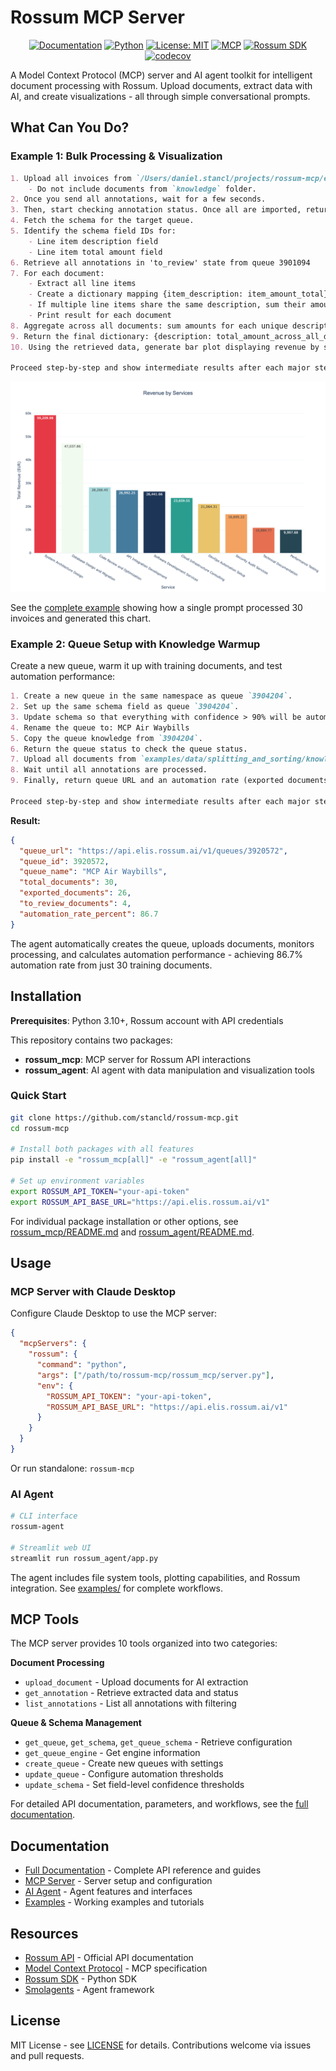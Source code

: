 # Rossum MCP Server

<div align="center">

[![Documentation](https://img.shields.io/badge/docs-latest-blue.svg)](https://stancld.github.io/rossum-mcp/)
[![Python](https://img.shields.io/badge/python-3.10+-blue.svg)](https://www.python.org/downloads/)
[![License: MIT](https://img.shields.io/badge/License-MIT-yellow.svg)](https://opensource.org/licenses/MIT)
[![MCP](https://img.shields.io/badge/MCP-compatible-green.svg)](https://modelcontextprotocol.io/)
[![Rossum SDK](https://img.shields.io/badge/Rossum-SDK-orange.svg)](https://github.com/rossumai/rossum-sdk)
[![codecov](https://codecov.io/gh/stancld/rossum-mcp/branch/master/graph/badge.svg)](https://codecov.io/gh/stancld/rossum-mcp)

</div>

A Model Context Protocol (MCP) server and AI agent toolkit for intelligent document processing with Rossum. Upload documents, extract data with AI, and create visualizations - all through simple conversational prompts.

## What Can You Do?

### Example 1: Bulk Processing & Visualization

```md
1. Upload all invoices from `/Users/daniel.stancl/projects/rossum-mcp/examples/data` folder to Rossum to the queue 3901094.
    - Do not include documents from `knowledge` folder.
2. Once you send all annotations, wait for a few seconds.
3. Then, start checking annotation status. Once all are imported, return a list of all annotations_urls
4. Fetch the schema for the target queue.
5. Identify the schema field IDs for:
    - Line item description field
    - Line item total amount field
6. Retrieve all annotations in 'to_review' state from queue 3901094
7. For each document:
    - Extract all line items
    - Create a dictionary mapping {item_description: item_amount_total}
    - If multiple line items share the same description, sum their amounts
    - Print result for each document
8. Aggregate across all documents: sum amounts for each unique description
9. Return the final dictionary: {description: total_amount_across_all_docs}
10. Using the retrieved data, generate bar plot displaying revenue by services. Sort it in descending order. Store it interactive `revenue.html`.

Proceed step-by-step and show intermediate results after each major step.
```

<div align="center">
  <img src="revenue.png" alt="Revenue by Services Chart" width="700">
</div>

See the [complete example](examples/PROMPT.md) showing how a single prompt processed 30 invoices and generated this chart.

### Example 2: Queue Setup with Knowledge Warmup

Create a new queue, warm it up with training documents, and test automation performance:

```md
1. Create a new queue in the same namespace as queue `3904204`.
2. Set up the same schema field as queue `3904204`.
3. Update schema so that everything with confidence > 90% will be automated.
4. Rename the queue to: MCP Air Waybills
5. Copy the queue knowledge from `3904204`.
6. Return the queue status to check the queue status.
7. Upload all documents from `examples/data/splitting_and_sorting/knowledge/air_waybill` to the new queue.
8. Wait until all annotations are processed.
9. Finally, return queue URL and an automation rate (exported documents).

Proceed step-by-step and show intermediate results after each major step.
```

**Result:**
```json
{
  "queue_url": "https://api.elis.rossum.ai/v1/queues/3920572",
  "queue_id": 3920572,
  "queue_name": "MCP Air Waybills",
  "total_documents": 30,
  "exported_documents": 26,
  "to_review_documents": 4,
  "automation_rate_percent": 86.7
}
```

The agent automatically creates the queue, uploads documents, monitors processing, and calculates automation performance - achieving 86.7% automation rate from just 30 training documents.

## Installation

**Prerequisites**: Python 3.10+, Rossum account with API credentials

This repository contains two packages:
- **rossum_mcp**: MCP server for Rossum API interactions
- **rossum_agent**: AI agent with data manipulation and visualization tools

### Quick Start

```bash
git clone https://github.com/stancld/rossum-mcp.git
cd rossum-mcp

# Install both packages with all features
pip install -e "rossum_mcp[all]" -e "rossum_agent[all]"

# Set up environment variables
export ROSSUM_API_TOKEN="your-api-token"
export ROSSUM_API_BASE_URL="https://api.elis.rossum.ai/v1"
```

For individual package installation or other options, see [rossum_mcp/README.md](rossum_mcp/README.md) and [rossum_agent/README.md](rossum_agent/README.md).

## Usage

### MCP Server with Claude Desktop

Configure Claude Desktop to use the MCP server:

```json
{
  "mcpServers": {
    "rossum": {
      "command": "python",
      "args": ["/path/to/rossum-mcp/rossum_mcp/server.py"],
      "env": {
        "ROSSUM_API_TOKEN": "your-api-token",
        "ROSSUM_API_BASE_URL": "https://api.elis.rossum.ai/v1"
      }
    }
  }
}
```

Or run standalone: `rossum-mcp`

### AI Agent

```bash
# CLI interface
rossum-agent

# Streamlit web UI
streamlit run rossum_agent/app.py
```

The agent includes file system tools, plotting capabilities, and Rossum integration. See [examples/](examples/) for complete workflows.

## MCP Tools

The MCP server provides 10 tools organized into two categories:

**Document Processing**
- `upload_document` - Upload documents for AI extraction
- `get_annotation` - Retrieve extracted data and status
- `list_annotations` - List all annotations with filtering

**Queue & Schema Management**
- `get_queue`, `get_schema`, `get_queue_schema` - Retrieve configuration
- `get_queue_engine` - Get engine information
- `create_queue` - Create new queues with settings
- `update_queue` - Configure automation thresholds
- `update_schema` - Set field-level confidence thresholds

For detailed API documentation, parameters, and workflows, see the [full documentation](https://stancld.github.io/rossum-mcp/).

## Documentation

- [Full Documentation](https://stancld.github.io/rossum-mcp/) - Complete API reference and guides
- [MCP Server](rossum_mcp/README.md) - Server setup and configuration
- [AI Agent](rossum_agent/README.md) - Agent features and interfaces
- [Examples](examples/README.md) - Working examples and tutorials

## Resources

- [Rossum API](https://elis.rossum.ai/api/docs/) - Official API documentation
- [Model Context Protocol](https://modelcontextprotocol.io/) - MCP specification
- [Rossum SDK](https://github.com/rossumai/rossum-sdk) - Python SDK
- [Smolagents](https://github.com/huggingface/smolagents) - Agent framework

## License

MIT License - see [LICENSE](LICENSE) for details. Contributions welcome via issues and pull requests.
